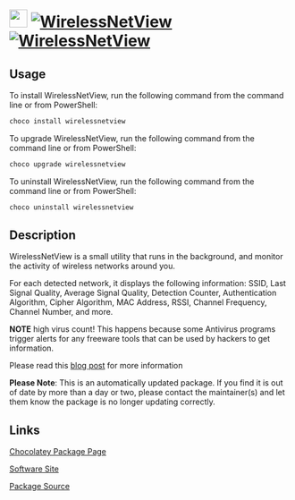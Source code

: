 ﻿# <img src="https://cdn.jsdelivr.net/gh/mkevenaar/chocolatey-packages@0829aab856da9e9de83c0d20f962b01f934171cf/icons/wirelessnetview.png" width="32" height="32"/> [![WirelessNetView](https://img.shields.io/chocolatey/v/wirelessnetview.svg?label=WirelessNetView)](https://community.chocolatey.org/packages/wirelessnetview) [![WirelessNetView](https://img.shields.io/chocolatey/dt/wirelessnetview.svg)](https://community.chocolatey.org/packages/wirelessnetview)

## Usage

To install WirelessNetView, run the following command from the command line or from PowerShell:

```powershell
choco install wirelessnetview
```

To upgrade WirelessNetView, run the following command from the command line or from PowerShell:

```powershell
choco upgrade wirelessnetview
```

To uninstall WirelessNetView, run the following command from the command line or from PowerShell:

```powershell
choco uninstall wirelessnetview
```

## Description

WirelessNetView is a small utility that runs in the background, and monitor the activity of wireless networks around you.

For each detected network, it displays the following information: SSID, Last Signal Quality, Average Signal Quality, Detection Counter, Authentication Algorithm, Cipher Algorithm, MAC Address, RSSI, Channel Frequency, Channel Number, and more.

**NOTE** high virus count! This happens because some Antivirus programs trigger alerts for any freeware tools that can be used by hackers to get information.

Please read this [blog post](http://blog.nirsoft.net/2009/05/17/antivirus-companies-cause-a-big-headache-to-small-developers/) for more information

**Please Note**: This is an automatically updated package. If you find it is
out of date by more than a day or two, please contact the maintainer(s) and
let them know the package is no longer updating correctly.


## Links

[Chocolatey Package Page](https://community.chocolatey.org/packages/wirelessnetview)

[Software Site](http://www.nirsoft.net/utils/wireless_network_view.html)

[Package Source](https://github.com/mkevenaar/chocolatey-packages/tree/master/automatic/wirelessnetview)

